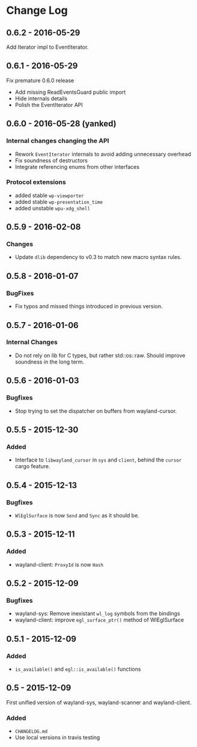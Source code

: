 # Change Log

## 0.6.2 - 2016-05-29

Add Iterator impl to EventIterator.

## 0.6.1 - 2016-05-29

Fix premature 0.6.0 release

- Add missing ReadEventsGuard public import
- Hide internals details
- Polish the EventIterator API

## 0.6.0 - 2016-05-28 (yanked)

### Internal changes changing the API

- Rework `EventIterator` internals to avoid adding unnecessary overhead
- Fix soundness of destructors
- Integrate referencing enums from other interfaces

### Protocol extensions

- added stable `wp-viewporter`
- added stable `wp-presentation_time`
- added unstable `wpu-xdg_shell`

## 0.5.9 - 2016-02-08

### Changes

- Update `dlib` dependency to v0.3 to match new macro syntax rules.

## 0.5.8 - 2016-01-07

### BugFixes

- Fix typos and missed things introduced in previous version.

## 0.5.7 - 2016-01-06

### Internal Changes

- Do not rely on lib for C types, but rather std::os::raw.
  Should improve soundness in the long term.

## 0.5.6 - 2016-01-03

### Bugfixes

- Stop trying to set the dispatcher on buffers from wayland-cursor.

## 0.5.5 - 2015-12-30

### Added

- Interface to `libwayland_cursor` in `sys` and `client`, behind the
  `cursor` cargo feature.

## 0.5.4 - 2015-12-13

### Bugfixes

- `WlEglSurface` is now `Send` and `Sync` as it should be.

## 0.5.3 - 2015-12-11

### Added

- wayland-client: `ProxyId` is now `Hash`

## 0.5.2 - 2015-12-09

### Bugfixes

- wayland-sys: Remove inexistant `wl_log` symbols from the bindings
- wayland-client: improve `egl_surface_ptr()` method of WlEglSurface

## 0.5.1 - 2015-12-09

### Added

- `is_available()` and `egl::is_available()` functions

## 0.5 - 2015-12-09

First unified version of wayland-sys, wayland-scanner and wayland-client.

### Added

- `CHANGELOG.md`
- Use local versions in travis testing
